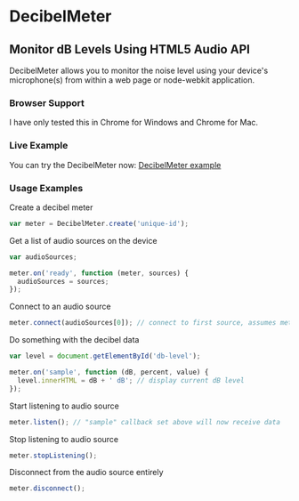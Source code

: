 # DecibelMeter

## Monitor dB Levels Using HTML5 Audio API

DecibelMeter allows you to monitor the noise level using your device's microphone(s) from within a web page or node-webkit application.

### Browser Support

I have only tested this in Chrome for Windows and Chrome for Mac.

### Live Example

You can try the DecibelMeter now: [DecibelMeter example](http://jasonpecor.com/code/DecibelMeter/example/example.html)

### Usage Examples

Create a decibel meter
```javascript
var meter = DecibelMeter.create('unique-id');
```

Get a list of audio sources on the device
```javascript
var audioSources;

meter.on('ready', function (meter, sources) {
  audioSources = sources;
});
```

Connect to an audio source
```javascript
meter.connect(audioSources[0]); // connect to first source, assumes meter is ready
```

Do something with the decibel data
```javascript
var level = document.getElementById('db-level');

meter.on('sample', function (dB, percent, value) {
  level.innerHTML = dB + ' dB'; // display current dB level
});
```

Start listening to audio source
```javascript
meter.listen(); // "sample" callback set above will now receive data
```

Stop listening to audio source
```javascript
meter.stopListening();
```

Disconnect from the audio source entirely
```javascript
meter.disconnect();
```






